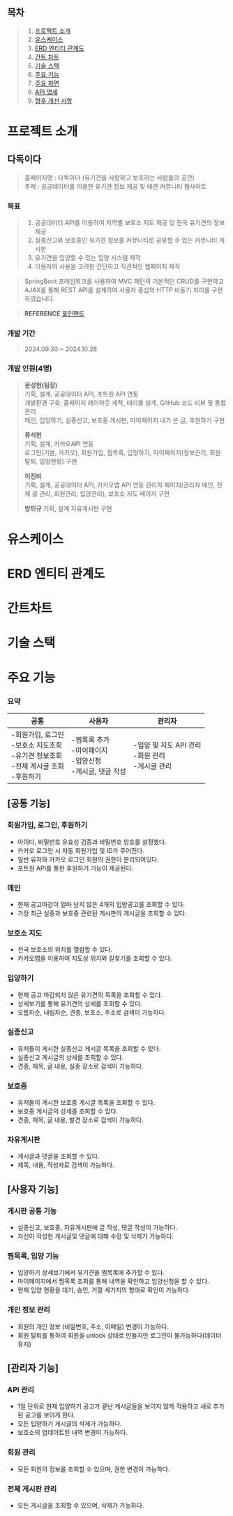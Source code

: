 ## 목차
> 1. [프로젝트 소개](#프로젝트-소개)   
> 2. [유스케이스](#유스케이스)   
> 3. [ERD 엔티티 관계도](#ERD-엔티티-관계도)
> 4. [간트 차트](#간트차트)   
> 5. [기술 스택](#기술-스택)   
> 6. [주요 기능](#주요-기능)   
> 7. [주요 화면](#주요-화면)
> 8. [API 명세](#API-명세)
> 9. [향후 개선 사항](#향후-개선-사항항)

# 프로젝트 소개
## 다독이다

> 홈페이지명 : 다독이다 (유기견을 사랑하고 보호하는 사람들의 공간)   
> 주제 : 공공데이터를 이용한 유기견 정보 제공 및 애견 커뮤니티 웹사이트
### 목표 
> 1. 공공데이터 API를 이용하여 지역별 보호소 지도 제공 및 전국 유기견의 정보 제공   
> 2. 실종신고와 보호중인 유기견 정보를 커뮤니티로 공유할 수 있는 커뮤니티 게시판   
> 3. 유기견을 입양할 수 있는 입양 시스템 제작   
> 4. 이용자의 사용을 고려한 간단하고 직관적인 웹페이지 제작

> SpringBoot 프레임워크를 사용하여 MVC 패턴의 기본적인 CRUD를 구현하고
> AJAX를 통해 REST API를 설계하여 사용자 중심의 HTTP 비동기 처리를 구현하였습니다.

> **REFERENCE** [포인핸드](https://pawinhand.kr/)   

### 개발 기간
> 2024.09.30 ~ 2024.10.28

### 개발 인원(4명)
> **문성현(팀장)**   
> 기획, 설계, 공공데이터 API, 포트원 API 연동   
> 개발환경 구축, 홈페이지 레이아웃 제작, 테이블 설계, GitHub 코드 리뷰 및 통합관리   
> 메인, 입양하기, 실종신고, 보호중 게시판, 마이페이지 내가 쓴 글, 후원하기 구현   
>   
> **류석현**   
> 기획, 설계, 카카오API 연동   
> 로그인(기본, 카카오), 회원가입, 찜목록, 입양하기, 마이페이지(정보관리, 회원 탈퇴, 입양현황) 구현   
>   
> **이진비**   
> 기획, 설계, 공공데이터 API, 카카오맵 API 연동
> 관리자 페이지(관리자 메인, 전체 글 관리, 회원관리, 입양관리), 보호소 지도 페이지 구현   
>
> **방민규**
> 기획, 설계
> 자유게시판 구현

# 유스케이스

# ERD 엔티티 관계도

# 간트차트

# 기술 스택

# 주요 기능
### 요약
|공통|사용자|관리자|
|------|---|---|
|-회원가입, 로그인<br>-보호소 지도조회<br>-유기견 정보조회<br>-전체 게시글 조회<br>-후원하기|-찜목록 추가<br>-마이페이지<br>-입양신청<br>-게시글, 댓글 작성|-입양 및 지도 API 관리<br>-회원 관리<br>-게시글 관리|

## [공통 기능]
### 회원가입, 로그인, 후원하기
* 아이디, 비밀번호 유효성 검증과 비밀번호 암호를 설정했다.
* 카카오 로그인 시 자동 회원가입 및 ID가 주어진다.
* 일반 유저와 카카오 로그인 회원의 권한이 분리되어있다.
* 포트원 API를 통한 후원하기 기능이 제공된다.
### 메인
* 현재 공고마감이 얼마 남지 않은 4개의 입양공고를 조회할 수 있다.
* 가장 최근 실종과 보호중 관련된 게시판의 게시글을 조회할 수 있다.
### 보호소 지도
* 전국 보호소의 위치를 열람할 수 있다.
* 카카오맵을 이용하여 지도상 위치와 길찾기를 조회할 수 있다.
### 입양하기
* 현재 공고 마감되지 않은 유기견의 목록을 조회할 수 있다.
* 상세보기를 통해 유기견의 상세를 조회할 수 있다.
* 오름차순, 내림차순, 견종, 보호소, 주소로 검색이 가능하다.
### 실종신고
* 유저들이 게시한 실종신고 게시글 목록을 조회할 수 있다.
* 실종신고 게시글의 상세를 조회할 수 있다.
* 견종, 제목, 글 내용, 실종 장소로 검색이 가능하다.
### 보호중
* 유저들이 게시한 보호중 게시글 목록을 조회할 수 있다.
* 보호중 게시글의 상세를 조회할 수 있다.
* 견종, 제목, 글 내용, 발견 장소로 검색이 가능하다.
### 자유게시판
* 게시글과 댓글을 조회할 수 있다.
* 제목, 내용, 작성자로 검색이 가능하다.

## [사용자 기능]
### 게시판 공통 기능
* 실종신고, 보호중, 자유게시판에 글 작성, 댓글 작성이 가능하다.
* 자신이 작성한 게시글및 댓글에 대해 수정 및 삭제가 가능하다.
### 찜목록, 입양 기능
* 입양하기 상세보기에서 유기견을 찜목록에 추가할 수 있다.
* 마이페이지에서 찜목록 조회를 통해 내역을 확인하고 입양신청을 할 수 있다.
* 현재 입양 현황을 대기, 승인, 거절 세가지의 형태로 확인이 가능하다.
### 개인 정보 관리
* 회원의 개인 정보 (비밀번호, 주소, 이메일) 변경이 가능하다.
* 회원 탈퇴를 통하여 회원을 unlock 상태로 만들지만 로그인이 불가능하다(데이터 유지)

## [관리자 기능]
### API 관리
* 1일 단위로 현재 입양하기 공고가 끝난 게시글들을 보이지 않게 적용하고 새로 추가된 공고를 보이게 한다.
* 모든 입양하기 게시글의 삭제가 가능하다.
* 보호소의 업데이트된 내역 변경이 가능하다.
### 회원 관리
* 모든 회원의 정보를 조회할 수 있으며, 권한 변경이 가능하다.
### 전체 게시판 관리
* 모든 게시글을 조회할 수 있으며, 삭제가 가능하다.



